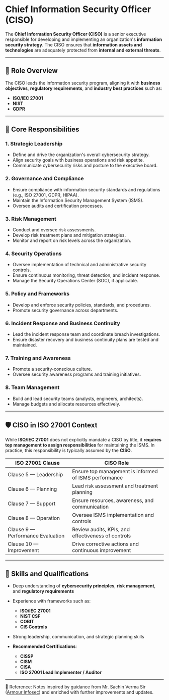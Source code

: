 
# Chief Information Security Officer (CISO)

The **Chief Information Security Officer (CISO)** is a senior executive responsible for developing and implementing an organization's **information security strategy**. The CISO ensures that **information assets and technologies** are adequately protected from **internal and external threats**.

---

## 🧾 Role Overview

The CISO leads the information security program, aligning it with **business objectives**, **regulatory requirements**, and **industry best practices** such as:

* **ISO/IEC 27001**
* **NIST**
* **GDPR**

---

## 🎯 Core Responsibilities

### 1. Strategic Leadership

* Define and drive the organization's overall cybersecurity strategy.
* Align security goals with business operations and risk appetite.
* Communicate cybersecurity risks and posture to the executive board.

### 2. Governance and Compliance

* Ensure compliance with information security standards and regulations (e.g., ISO 27001, GDPR, HIPAA).
* Maintain the Information Security Management System (ISMS).
* Oversee audits and certification processes.

### 3. Risk Management

* Conduct and oversee risk assessments.
* Develop risk treatment plans and mitigation strategies.
* Monitor and report on risk levels across the organization.

### 4. Security Operations

* Oversee implementation of technical and administrative security controls.
* Ensure continuous monitoring, threat detection, and incident response.
* Manage the Security Operations Center (SOC), if applicable.

### 5. Policy and Frameworks

* Develop and enforce security policies, standards, and procedures.
* Promote security governance across departments.

### 6. Incident Response and Business Continuity

* Lead the incident response team and coordinate breach investigations.
* Ensure disaster recovery and business continuity plans are tested and maintained.

### 7. Training and Awareness

* Promote a security-conscious culture.
* Oversee security awareness programs and training initiatives.

### 8. Team Management

* Build and lead security teams (analysts, engineers, architects).
* Manage budgets and allocate resources effectively.

---

## 🛡️ CISO in ISO 27001 Context

While **ISO/IEC 27001** does not explicitly mandate a CISO by title, it **requires top management to assign responsibilities** for maintaining the ISMS.
In practice, this responsibility is typically assumed by the **CISO**.

| ISO 27001 Clause                  | CISO Role                                             |
| --------------------------------- | ----------------------------------------------------- |
| Clause 5 — Leadership             | Ensure top management is informed of ISMS performance |
| Clause 6 — Planning               | Lead risk assessment and treatment planning           |
| Clause 7 — Support                | Ensure resources, awareness, and communication        |
| Clause 8 — Operation              | Oversee ISMS implementation and controls              |
| Clause 9 — Performance Evaluation | Review audits, KPIs, and effectiveness of controls    |
| Clause 10 — Improvement           | Drive corrective actions and continuous improvement   |

---

## 🧠 Skills and Qualifications

* Deep understanding of **cybersecurity principles**, **risk management**, and **regulatory requirements**
* Experience with frameworks such as:

  * **ISO/IEC 27001**
  * **NIST CSF**
  * **COBIT**
  * **CIS Controls**
* Strong leadership, communication, and strategic planning skills
* **Recommended Certifications**:

  * **CISSP**
  * **CISM**
  * **CISA**
  * **ISO 27001 Lead Implementer / Auditor**

---
📖 Reference: Notes inspired by guidance from Mr. Sachin Verma Sir ([Armour Infosec](https://www.armourinfosec.com/)) and enriched with further improvements and updates.

